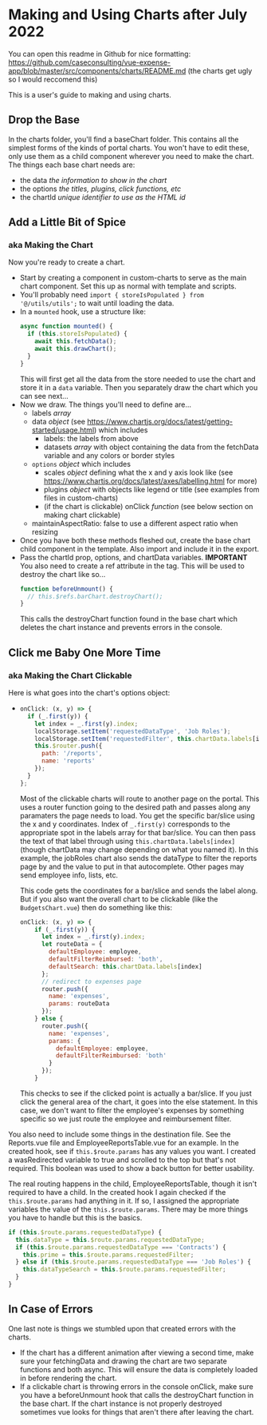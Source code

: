 # Making and Using Charts after July 2022

You can open this readme in Github for nice formatting: https://github.com/caseconsulting/vue-expense-app/blob/master/src/components/charts/README.md
(the charts get ugly so I would reccomend this)

This is a user's guide to making and using charts.

## Drop the Base

In the charts folder, you'll find a baseChart folder. This contains all the simplest forms of the kinds of portal charts. You won't have to edit these, only use them as a child component wherever you need to make the chart. The things each base chart needs are:

- the data _the information to show in the chart_
- the options _the titles, plugins, click functions, etc_
- the chartId _unique identifier to use as the HTML id_

## Add a Little Bit of Spice

### aka Making the Chart

Now you're ready to create a chart.

- Start by creating a component in custom-charts to serve as the main chart component. Set this up as normal with template and scripts.
- You'll probably need `import { storeIsPopulated } from '@/utils/utils';` to wait until loading the data.
- In a `mounted` hook, use a structure like:
  ```javascript
  async function mounted() {
    if (this.storeIsPopulated) {
      await this.fetchData();
      await this.drawChart();
    }
  }
  ```
  This will first get all the data from the store needed to use the chart and store it in a `data` variable. Then you separately draw the chart which you can see next...
- Now we draw. The things you'll need to define are...
  - labels _array_
  - data _object_ (see https://www.chartjs.org/docs/latest/getting-started/usage.html) which includes
    - labels: the labels from above
    - datasets _array_ with object containing the data from the fetchData variable and any colors or border styles
  - `options` _object_ which includes
    - scales _object_ defining what the x and y axis look like (see https://www.chartjs.org/docs/latest/axes/labelling.html for more)
    - plugins _object_ with objects like legend or title (see examples from files in custom-charts)
    - (if the chart is clickable) onClick _function_ (see below section on making chart clickable)
  - maintainAspectRatio: false to use a different aspect ratio when resizing
- Once you have both these methods fleshed out, create the base chart child component in the template. Also import and include it in the export.
- Pass the chartId prop, options, and chartData variables. **IMPORTANT** You also need to create a ref attribute in the tag. This will be used to destroy the chart like so...
  ```javascript
  function beforeUnmount() {
    // this.$refs.barChart.destroyChart();
  }
  ```
  This calls the destroyChart function found in the base chart which deletes the chart instance and prevents errors in the console.

## Click me Baby One More Time

### aka Making the Chart Clickable

Here is what goes into the chart's options object:

- ```javascript
  onClick: (x, y) => {
    if (_.first(y)) {
      let index = _.first(y).index;
      localStorage.setItem('requestedDataType', 'Job Roles');
      localStorage.setItem('requestedFilter', this.chartData.labels[index]);
      this.$router.push({
        path: '/reports',
        name: 'reports'
      });
    }
  };
  ```

  Most of the clickable charts will route to another page on the portal. This uses a router function going to the desired path and passes along any paramaters the page needs to load. You get the specific bar/slice using the x and y coordinates. Index of `_.first(y)` corresponds to the appropriate spot in the labels array for that bar/slice. You can then pass the text of that label through using `this.chartData.labels[index]` (though chartData may change depending on what you named it). In this example, the jobRoles chart also sends the dataType to filter the reports page by and the value to put in that autocomplete. Other pages may send employee info, lists, etc.

  This code gets the coordinates for a bar/slice and sends the label along. But if you also want the overall chart to be clickable (like the `BudgetsChart.vue`) then do something like this:

  ```javascript
  onClick: (x, y) => {
      if (_.first(y)) {
        let index = _.first(y).index;
        let routeData = {
          defaultEmployee: employee,
          defaultFilterReimbursed: 'both',
          defaultSearch: this.chartData.labels[index]
        };
        // redirect to expenses page
        router.push({
          name: 'expenses',
          params: routeData
        });
      } else {
        router.push({
          name: 'expenses',
          params: {
            defaultEmployee: employee,
            defaultFilterReimbursed: 'both'
          }
        });
      }
  ```

  This checks to see if the clicked point is actually a bar/slice. If you just click the general area of the chart, it goes into the else statement. In this case, we don't want to filter the employee's expenses by something specific so we just route the employee and reimbursement filter.

You also need to include some things in the destination file. See the Reports.vue file and EmployeeReportsTable.vue for an example. In the created hook, see if `this.$route.params` has any values you want. I created a wasRedirected variable to true and scrolled to the top but that's not required. This boolean was used to show a back button for better usability.

The real routing happens in the child, EmployeeReportsTable, though it isn't required to have a child. In the created hook I again checked if the `this.$route.params` had anything in it. If so, I assigned the appropriate variables the value of the `this.$route.params`. There may be more things you have to handle but this is the basics.

```javascript
if (this.$route.params.requestedDataType) {
  this.dataType = this.$route.params.requestedDataType;
  if (this.$route.params.requestedDataType === 'Contracts') {
    this.prime = this.$route.params.requestedFilter;
  } else if (this.$route.params.requestedDataType === 'Job Roles') {
    this.dataTypeSearch = this.$route.params.requestedFilter;
  }
}
```

## In Case of Errors

One last note is things we stumbled upon that created errors with the charts.

- If the chart has a different animation after viewing a second time, make sure your fetchingData and drawing the chart are two separate functions and both async. This will ensure the data is completely loaded in before rendering the chart.
- If a clickable chart is throwing errors in the console onClick, make sure you have a beforeUnmount hook that calls the destroyChart function in the base chart. If the chart instance is not properly destroyed sometimes vue looks for things that aren't there after leaving the chart.
